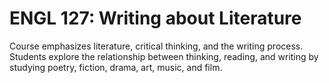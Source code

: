 # ENGL 127: Writing about Literature

Course emphasizes literature, critical thinking, and the writing process. Students explore the relationship between thinking, reading, and writing by studying poetry, fiction, drama, art, music, and film.